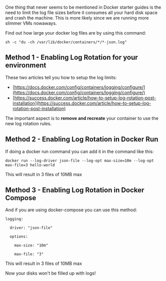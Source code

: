 One thing that never seems to be mentioned in Docker starter guides is the need to limit the log file sizes before it consumes all your hard disk space and crash the machine. This is more likely since we are running more slimmer VMs nowaways.

Find out how large your docker log files are by using this command:

`sh -c "du -ch /var/lib/docker/containers/*/*-json.log"`

## Method 1 - Enabling Log Rotation for your environment
These two articles tell you how to setup the log limits:
- [https://docs.docker.com/config/containers/logging/configure/](https://docs.docker.com/config/containers/logging/configure/)
- [https://success.docker.com/article/how-to-setup-log-rotation-post-installation](https://success.docker.com/article/how-to-setup-log-rotation-post-installation)

The important aspect is to **remove and recreate** your container to use the new log rotation rules.

## Method 2 - Enabling Log Rotation in Docker Run
If doing a docker run command you can add it in the command like this:

`docker run --log-driver json-file --log-opt max-size=10m --log-opt max-file=3 hello-world`

This will result in 3 files of 10MB max

## Method 3 - Enabling Log Rotation in Docker Compose

And if you are using docker-compose you can use this method:

  
    
    logging:
    
      driver: "json-file"
      
      options:
      
        max-size: "10m"
        
        max-file: "3" 
        
This will result in 3 files of 10MB max



Now your disks won't be filled up with logs!
